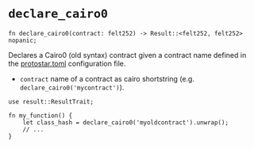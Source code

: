# `declare_cairo0`

```cairo
fn declare_cairo0(contract: felt252) -> Result::<felt252, felt252> nopanic;
```
Declares a Cairo0 (old syntax) contract given a contract name defined in the [protostar.toml](../../04-configuration-file.md) configuration file.

- `contract` name of a contract as cairo shortstring (e.g. `declare_cairo0('mycontract')`).

```cairo title="Example"
use result::ResultTrait;

fn my_function() {
    let class_hash = declare_cairo0('myoldcontract').unwrap();
    // ...
}
```
